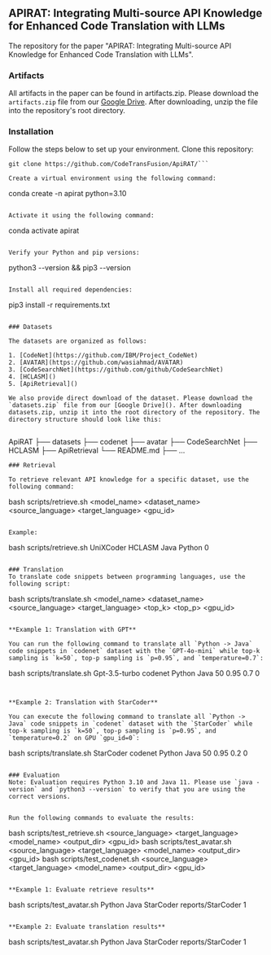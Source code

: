 ## APIRAT: Integrating Multi-source API Knowledge for Enhanced Code Translation with LLMs
The repository for the paper "APIRAT: Integrating Multi-source API Knowledge for Enhanced Code Translation with LLMs".

### Artifacts

All artifacts in the paper can be found in artifacts.zip. Please download the `artifacts.zip` file from our [Google Drive](). After downloading, unzip the file into the repository's root directory.

### Installation
Follow the steps below to set up your environment.
Clone this repository:
```
git clone https://github.com/CodeTransFusion/ApiRAT/```

Create a virtual environment using the following command:
```
conda create -n apirat python=3.10
```

Activate it using the following command:
```
conda activate apirat
```

Verify your Python and pip versions:
```
python3 --version && pip3 --version
```

Install all required dependencies:
```
pip3 install -r requirements.txt
```

### Datasets

The datasets are organized as follows:

1. [CodeNet](https://github.com/IBM/Project_CodeNet)
2. [AVATAR](https://github.com/wasiahmad/AVATAR)
3. [CodeSearchNet](https://github.com/github/CodeSearchNet)
4. [HCLASM]()
5. [ApiRetrieval]()

We also provide direct download of the dataset. Please download the `datasets.zip` file from our [Google Drive](). After downloading datasets.zip, unzip it into the root directory of the repository. The directory structure should look like this:


```
ApiRAT
├── datasets
    ├── codenet
    ├── avatar
    ├── CodeSearchNet
    ├── HCLASM
    ├── ApiRetrieval
    └── README.md
├── ...
```
### Retrieval

To retrieve relevant API knowledge for a specific dataset, use the following command:
```
bash scripts/retrieve.sh <model_name> <dataset_name> <source_language> <target_language> <gpu_id>
```

Example:
```
bash scripts/retrieve.sh UniXCoder HCLASM Java Python 0
```

### Translation
To translate code snippets between programming languages, use the following script:
```
bash scripts/translate.sh <model_name> <dataset_name> <source_language> <target_language> <top_k> <top_p> <temperature> <gpu_id>
```

**Example 1: Translation with GPT** 

You can run the following command to translate all `Python -> Java` code snippets in `codenet` dataset with the `GPT-4o-mini` while top-k sampling is `k=50`, top-p sampling is `p=0.95`, and `temperature=0.7`:
```
bash scripts/translate.sh Gpt-3.5-turbo codenet Python Java 50 0.95 0.7 0
```


**Example 2: Translation with StarCoder**

You can execute the following command to translate all `Python -> Java` code snippets in `codenet` dataset with the `StarCoder` while top-k sampling is `k=50`, top-p sampling is `p=0.95`, and `temperature=0.2` on GPU `gpu_id=0`:
```
bash scripts/translate.sh StarCoder codenet Python Java 50 0.95 0.2 0
```

### Evaluation
Note: Evaluation requires Python 3.10 and Java 11. Please use `java -version` and `python3 --version` to verify that you are using the correct versions.


Run the following commands to evaluate the results:
```
bash scripts/test_retrieve.sh <source_language> <target_language> <model_name> <output_dir> <gpu_id>
bash scripts/test_avatar.sh <source_language> <target_language> <model_name> <output_dir> <gpu_id>
bash scripts/test_codenet.sh <source_language> <target_language> <model_name> <output_dir> <gpu_id>
```

**Example 1: Evaluate retrieve results** 
```
bash scripts/test_avatar.sh Python Java StarCoder reports/StarCoder 1
```

**Example 2: Evaluate translation results** 
```
bash scripts/test_avatar.sh Python Java StarCoder reports/StarCoder 1
```


